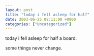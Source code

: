```yaml
---
layout: post
title: "today i fell asleep for half"
date: 2003-06-25 08:11:00 +0000
categories: ["Uncategorized"]
---
```


today i fell asleep for half a board.

some things never change.
